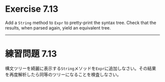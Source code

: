 # Exercise 7.13
Add a `String` method to `Expr` to pretty-print the syntax tree. Check that the results, when parsed again, yield an equivalent tree.

---
# 練習問題 7.13
構文ツリーを綺麗に表示する`String`メソッドを`Expr`に追加しなさい。その結果を再度解析したら同等のツリーになることを検査しなさい。
